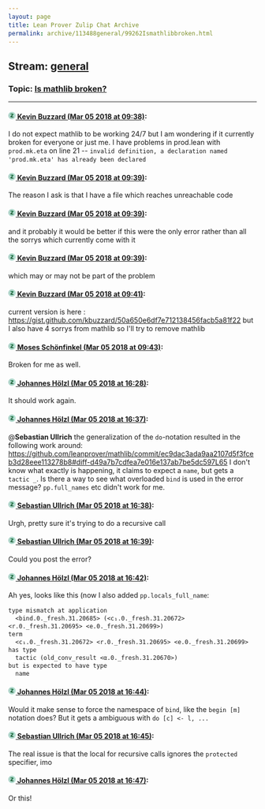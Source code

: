 ```yaml
---
layout: page
title: Lean Prover Zulip Chat Archive 
permalink: archive/113488general/99262Ismathlibbroken.html
---
```


## Stream: [general](index.html)
### Topic: [Is mathlib broken?](99262Ismathlibbroken.html)

---

#### [![Click to go to Zulip](../../assets/img/zulip2.png) Kevin Buzzard (Mar 05 2018 at 09:38)](https://leanprover.zulipchat.com/#narrow/stream/113488-general/topic/Is%20mathlib%20broken%3F/near/123292498):
I do not expect mathlib to be working 24/7 but I am wondering if it currently broken for everyone or just me. I have problems in prod.lean with `prod.mk.eta` on line 21 -- `invalid definition, a declaration named 'prod.mk.eta' has already been declared`

#### [![Click to go to Zulip](../../assets/img/zulip2.png) Kevin Buzzard (Mar 05 2018 at 09:39)](https://leanprover.zulipchat.com/#narrow/stream/113488-general/topic/Is%20mathlib%20broken%3F/near/123292504):
The reason I ask is that I have a file which reaches unreachable code

#### [![Click to go to Zulip](../../assets/img/zulip2.png) Kevin Buzzard (Mar 05 2018 at 09:39)](https://leanprover.zulipchat.com/#narrow/stream/113488-general/topic/Is%20mathlib%20broken%3F/near/123292507):
and it probably it would be better if this were the only error rather than all the sorrys which currently come with it

#### [![Click to go to Zulip](../../assets/img/zulip2.png) Kevin Buzzard (Mar 05 2018 at 09:39)](https://leanprover.zulipchat.com/#narrow/stream/113488-general/topic/Is%20mathlib%20broken%3F/near/123292510):
which may or may not be part of the problem

#### [![Click to go to Zulip](../../assets/img/zulip2.png) Kevin Buzzard (Mar 05 2018 at 09:41)](https://leanprover.zulipchat.com/#narrow/stream/113488-general/topic/Is%20mathlib%20broken%3F/near/123292573):
current version is here : https://gist.github.com/kbuzzard/50a650e6df7e712138456facb5a81f22 but I also have 4 sorrys from mathlib so I'll try to remove mathlib

#### [![Click to go to Zulip](../../assets/img/zulip2.png) Moses Schönfinkel (Mar 05 2018 at 09:43)](https://leanprover.zulipchat.com/#narrow/stream/113488-general/topic/Is%20mathlib%20broken%3F/near/123292628):
Broken for me as well.

#### [![Click to go to Zulip](../../assets/img/zulip2.png) Johannes Hölzl (Mar 05 2018 at 16:28)](https://leanprover.zulipchat.com/#narrow/stream/113488-general/topic/Is%20mathlib%20broken%3F/near/123305123):
It should work again.

#### [![Click to go to Zulip](../../assets/img/zulip2.png) Johannes Hölzl (Mar 05 2018 at 16:37)](https://leanprover.zulipchat.com/#narrow/stream/113488-general/topic/Is%20mathlib%20broken%3F/near/123305506):
@**Sebastian Ullrich** the generalization of the `do`-notation resulted in the following work around:  https://github.com/leanprover/mathlib/commit/ec9dac3ada9aa2107d5f3fceb3d28eee113278b8#diff-d49a7b7cdfea7e016e137ab7be5dc597L65
I don't know what exactly is happening, it claims to expect a `name`, but gets a `tactic _`. Is there a way to see what overloaded `bind` is used in the error message? `pp.full_names` etc didn't work for me.

#### [![Click to go to Zulip](../../assets/img/zulip2.png) Sebastian Ullrich (Mar 05 2018 at 16:38)](https://leanprover.zulipchat.com/#narrow/stream/113488-general/topic/Is%20mathlib%20broken%3F/near/123305570):
Urgh, pretty sure it's trying to do a recursive call

#### [![Click to go to Zulip](../../assets/img/zulip2.png) Sebastian Ullrich (Mar 05 2018 at 16:39)](https://leanprover.zulipchat.com/#narrow/stream/113488-general/topic/Is%20mathlib%20broken%3F/near/123305576):
Could you post the error?

#### [![Click to go to Zulip](../../assets/img/zulip2.png) Johannes Hölzl (Mar 05 2018 at 16:42)](https://leanprover.zulipchat.com/#narrow/stream/113488-general/topic/Is%20mathlib%20broken%3F/near/123305709):
Ah yes, looks like this (now I also added `pp.locals_full_name`:
```
type mismatch at application
  <bind.0._fresh.31.20685> (<c₁.0._fresh.31.20672> <r.0._fresh.31.20695> <e.0._fresh.31.20699>)
term
  <c₁.0._fresh.31.20672> <r.0._fresh.31.20695> <e.0._fresh.31.20699>
has type
  tactic (old_conv_result <α.0._fresh.31.20670>)
but is expected to have type
  name
```

#### [![Click to go to Zulip](../../assets/img/zulip2.png) Johannes Hölzl (Mar 05 2018 at 16:44)](https://leanprover.zulipchat.com/#narrow/stream/113488-general/topic/Is%20mathlib%20broken%3F/near/123305785):
Would it make sense to force the namespace of `bind`, like the `begin [m]` notation does? But it gets a ambiguous with `do [c] <- l, ...`

#### [![Click to go to Zulip](../../assets/img/zulip2.png) Sebastian Ullrich (Mar 05 2018 at 16:45)](https://leanprover.zulipchat.com/#narrow/stream/113488-general/topic/Is%20mathlib%20broken%3F/near/123305831):
The real issue is that the local for recursive calls ignores the `protected` specifier, imo

#### [![Click to go to Zulip](../../assets/img/zulip2.png) Johannes Hölzl (Mar 05 2018 at 16:47)](https://leanprover.zulipchat.com/#narrow/stream/113488-general/topic/Is%20mathlib%20broken%3F/near/123305899):
Or this!


